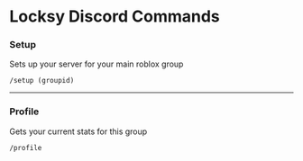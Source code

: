 # Locksy Discord Commands

### Setup

Sets up your server for your main roblox group
```
/setup (groupid)
```

--------------

### Profile

Gets your current stats for this group
```
/profile
```